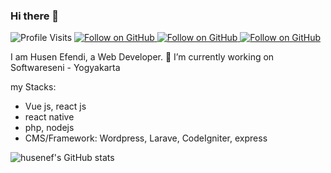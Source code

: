 ### Hi there 👋

<p>
  <img src="https://komarev.com/ghpvc/?username=husenef&style=flat-square" alt="Profile Visits"> 
  <a href="https://github.com/husenef" target="_blank">
    <img alt="Follow on GitHub" src="https://img.shields.io/github/followers/husenef?label=Follow&style=social">
  </a>
  <a href="https://linkedin.com/in/husenef" target="_blank">
    <img alt="Follow on GitHub" src="https://img.shields.io/badge/-LinkedIn-blue?style=flat-square&logo=Linkedin&logoColor=white&link=https://www.linkedin.com/in/husenef/">
  </a>
  <a href="https://instagram.com/husenef" target="_blank">
    <img alt="Follow on GitHub" src="https://img.shields.io/badge/-Instagram-C13584?style=flat-square&labelColor=C13584&logo=instagram&logoColor=white&link=https://www.instagram.com/hasahusenef/">
  </a>
</p>

I am Husen Efendi, a Web Developer.
🔭 I’m currently working on Softwareseni - Yogyakarta 

my Stacks:
- Vue js, react js
- react native
- php, nodejs
- CMS/Framework: Wordpress, Larave, CodeIgniter, express

![husenef's GitHub stats](https://github-readme-stats.vercel.app/api?username=husenef&show_icons=true&theme=radical)

<!--
**husenEF/husenEF** is a ✨ _special_ ✨ repository because its `README.md` (this file) appears on your GitHub profile.

Here are some ideas to get you started:

- 🔭 I’m currently working on ...
- 🌱 I’m currently learning ...
- 👯 I’m looking to collaborate on ...
- 🤔 I’m looking for help with ...
- 💬 Ask me about ...
- 📫 How to reach me: ...
- 😄 Pronouns: ...
- ⚡ Fun fact: ...
-->
